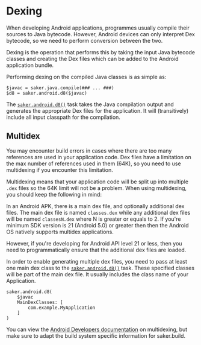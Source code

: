 # Dexing

When developing Android applications, programmes usually compile their sources to Java bytecode. However, Android devices can only interpret Dex bytecode, so we need to perform conversion between the two.

Dexing is the operation that performs this by taking the input Java bytecode classes and creating the Dex files which can be added to the Android application bundle.

Performing dexing on the compiled Java classes is as simple as:

```sakerscript
$javac = saker.java.compile(### ... ###)
$d8 = saker.android.d8($javac)
```

The [`saker.android.d8()`](/taskdoc/saker.android.d8.html) task takes the Java compilation output and generates the appropriate Dex files for the application. It will (transitively) include all input classpath for the compilation.

## Multidex 

You may encounter build errors in cases where there are too many references are used in your application code. Dex files have a limitation on the max number of references used in them (64K), so you need to use multidexing if you encounter this limitation.

Multidexing means that your application code will be split up into multiple `.dex` files so the 64K limit will not be a problem. When using multidexing, you should keep the following in mind:

In an Android APK, there is a main dex file, and optionally additional dex files. The main dex file is named `classes.dex` while any additional dex files will be named `classesN.dex` where N is greater or equals to 2. If you're minimum SDK version is 21 (Android 5.0) or greater then then the Android OS natively supports multidex applications.

However, if you're developing for Android API level 21 or less, then you need to programmatically ensure that the additional dex files are loaded. 

In order to enable generating multiple dex files, you need to pass at least one main dex class to the [`saker.android.d8()`](/taskdoc/saker.android.d8.html) task. These specified classes will be part of the main dex file. It usually includes the class name of your Application.

```sakerscript
saker.android.d8(
	$javac
	MainDexClasses: [
		com.example.MyApplication
	]
)
```

You can view the [Android Developers documentation](https://developer.android.com/studio/build/multidex) on multidexing, but make sure to adapt the build system specific information for saker.build.
